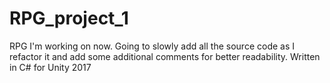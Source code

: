 # RPG_project_1
RPG I'm working on now. Going to slowly add all the source code as I refactor it and add some additional comments for better readability. Written in C# for Unity 2017
